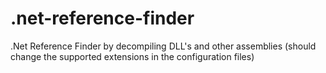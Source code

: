 # .net-reference-finder
.Net Reference Finder by decompiling DLL's and other assemblies (should change the supported extensions in the configuration files)
